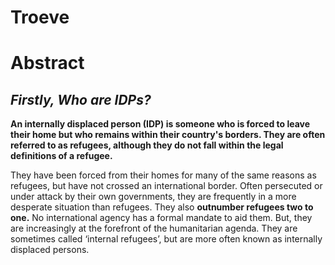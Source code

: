 # Troeve

# Abstract
## *Firstly, Who are IDPs?*
**An internally displaced person (IDP) is someone who is forced to leave their home but who remains within their country's borders. They are often referred to as refugees, although they do not fall within the legal definitions of a refugee.**

They have been forced from their homes for many of the same reasons as refugees, but have not crossed an international border. Often persecuted or under attack by their own governments, they are frequently in a more desperate situation than refugees. 
They also **outnumber refugees two to one.** No international agency has a formal mandate to aid them. But, they are increasingly at the forefront of the humanitarian agenda. They are sometimes called ‘internal refugees’, but are more often known as internally displaced persons.
